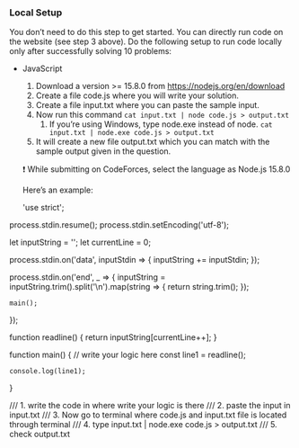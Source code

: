 ### Local Setup

You don’t need to do this step to get started. You can directly run code on the website (see step 3 above). Do the following setup to run code locally only after successfully solving 10 problems:

- JavaScript
    1. Download a version >= 15.8.0 from https://nodejs.org/en/download
    2. Create a file code.js where you will write your solution.
    3. Create a file input.txt where you can paste the sample input.
    4. Now run this command `cat input.txt | node code.js > output.txt`
        1. If you’re using Windows, type node.exe instead of node. `cat input.txt | node.exe code.js > output.txt`
    5. It will create a new file output.txt which you can match with the sample output given in the question.
    
    
    ❗ While submitting on CodeForces, select the language as Node.js 15.8.0
    
    Here’s an example:

    'use strict';

process.stdin.resume();
process.stdin.setEncoding('utf-8');

let inputString = '';
let currentLine = 0;

process.stdin.on('data', inputStdin => {
    inputString += inputStdin;
});

process.stdin.on('end', _ => {
    inputString = inputString.trim().split('\n').map(string => {
				return string.trim();
    });

    main();
});

function readline() {
	  return inputString[currentLine++];
}

function main() {
// write your logic here
		const line1 = readline();

    console.log(line1);
}


/// 1. write the code in where write your logic is there
/// 2. paste the input in input.txt
/// 3. Now go to terminal where code.js and input.txt file is located through terminal
/// 4. type input.txt | node.exe code.js > output.txt
/// 5. check output.txt 

